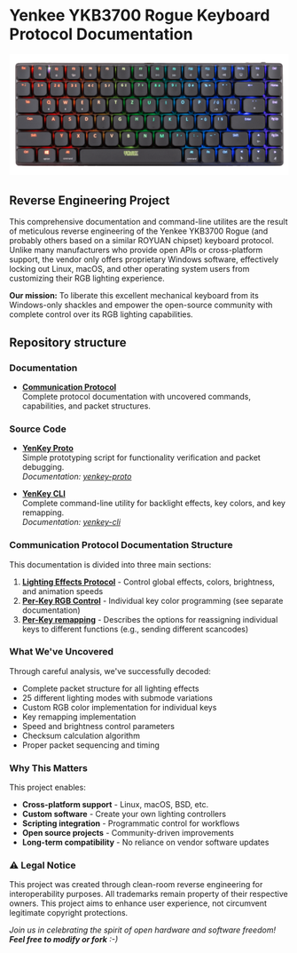 # Yenkee YKB3700 Rogue Keyboard Protocol Documentation

![Yenkee YKB3700 Rogue Keyboard](./images/YKB3700.png)

## Reverse Engineering Project

This comprehensive documentation and command-line utilites are the result of meticulous reverse engineering of the Yenkee YKB3700 Rogue (and probably others based on a similar ROYUAN chipset) keyboard protocol. Unlike many manufacturers who provide open APIs or cross-platform support, the vendor only offers proprietary Windows software, effectively locking out Linux, macOS, and other operating system users from customizing their RGB lighting experience.

**Our mission:** To liberate this excellent mechanical keyboard from its Windows-only shackles and empower the open-source community with complete control over its RGB lighting capabilities.

## Repository structure

### Documentation
- **[Communication Protocol](/docs/communication-protocol.md)**  
  Complete protocol documentation with uncovered commands, capabilities, and packet structures.

### Source Code
- **[YenKey Proto](/src/yenkey-proto.py)**  
  Simple prototyping script for functionality verification and packet debugging.  
  *Documentation: [yenkey-proto](/docs/yenkey-proto.md)*

- **[YenKey CLI](/src/yenkey-cli.py)**  
  Complete command-line utility for backlight effects, key colors, and key remapping.  
  *Documentation: [yenkey-cli](/docs/yenkey-cli.md)*

### Communication Protocol Documentation Structure

This documentation is divided into three main sections:

1. [**Lighting Effects Protocol**](/docs/communication-protocol.md#lighting-effects-protocol) - Control global effects, colors, brightness, and animation speeds
2. [**Per-Key RGB Control**](/docs/communication-protocol.md#user-mode-backlight-protocol---setting-custom-color-for-each-key) - Individual key color programming (see separate documentation)
3. [**Per-Key remapping**](/docs/communication-protocol.md#yenkee-3700-rogue-keyboard-key-remapping-protocol) - Describes the options for reassigning individual keys to different functions (e.g., sending different scancodes)

### What We've Uncovered

Through careful analysis, we've successfully decoded:
- Complete packet structure for all lighting effects
- 25 different lighting modes with submode variations
- Custom RGB color implementation for individual keys
- Key remapping implementation
- Speed and brightness control parameters
- Checksum calculation algorithm
- Proper packet sequencing and timing

### Why This Matters

This project enables:
- **Cross-platform support** - Linux, macOS, BSD, etc.
- **Custom software** - Create your own lighting controllers
- **Scripting integration** - Programmatic control for workflows
- **Open source projects** - Community-driven improvements
- **Long-term compatibility** - No reliance on vendor software updates

### ⚠️ Legal Notice

This project was created through clean-room reverse engineering for interoperability purposes. All trademarks remain property of their respective owners. This project aims to enhance user experience, not circumvent legitimate copyright protections.

*Join us in celebrating the spirit of open hardware and software freedom! **Feel free to modify or fork** :-)*
